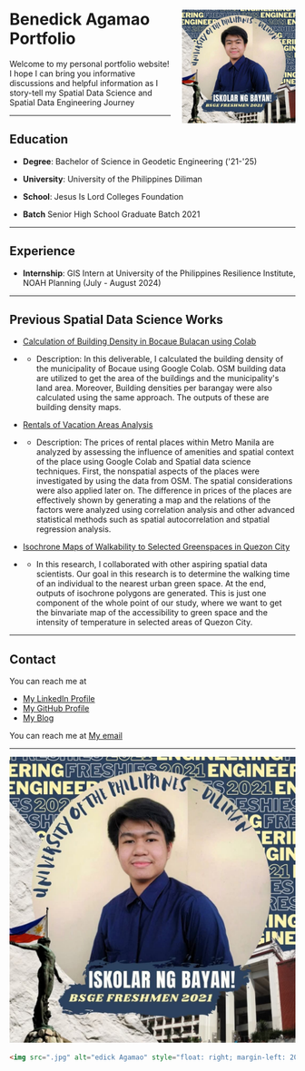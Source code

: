 # <img src="Ben1.jpg" alt="Benedick Agamao" style="float: right; margin-left: 20px; width: 200px; height: auto;"> Benedick Agamao Portfolio
Welcome to my personal portfolio website! I hope I can bring you informative discussions and helpful information as I story-tell my Spatial Data Science and Spatial Data Engineering Journey

---

## Education

- **Degree**: Bachelor of Science in Geodetic Engineering ('21-'25) 
- **University**: University of the Philippines Diliman


- **School**: Jesus Is Lord Colleges Foundation
- **Batch** Senior High School Graduate Batch 2021

---

## Experience 
- **Internship**: GIS Intern at University of the Philippines Resilience Institute, NOAH Planning (July - August 2024)


--- 

## Previous Spatial Data Science Works 
- [Calculation of Building Density in Bocaue Bulacan using Colab](https://colab.research.google.com/drive/1ENCHzbEY3WaU1Ix6f9kPscnBymd9xhbr?usp=sharing)
- - Description: In this deliverable, I calculated the building density of the municipality of Bocaue using Google Colab. OSM building data are utilized to get the area of the buildings and the municipality's land area. Moreover, Building densities per barangay were also calculated using the same approach. The outputs of these are building density maps.
 
- [Rentals of Vacation Areas Analysis](https://colab.research.google.com/drive/1NWXAtILo1hCM6sTeMl-dq9OciE8u8yRH?usp=sharing)
- - Description: The prices of rental places within Metro Manila are analyzed by assessing the influence of amenities and spatial context of the place using Google Colab and Spatial data science techniques. First, the nonspatial aspects of the places were investigated by using the data from OSM. The spatial considerations were also applied later on. The difference in prices of the places are effectively shown by generating a map and the relations of the factors were analyzed using correlation analysis and other advanced statistical methods such as spatial autocorrelation and stpatial regression analysis.
 
- [Isochrone Maps of Walkability to Selected Greenspaces in Quezon City](https://colab.research.google.com/drive/11alak0vZxILo0fOdgyAnofQ-IivqCzOc?authuser=1#scrollTo=h2b5mjA5UV3m&uniqifier=2)
- - In this research, I collaborated with other aspiring spatial data scientists. Our goal in this research is to determine the walking time of an individual to the nearest urban green space. At the end, outputs of isochrone polygons are generated. This is just one component of the whole point of our study, where we want to get the binvariate map of the accessibility to green space and the intensity of temperature in selected areas of  Quezon City. 
---
## Contact

You can reach me at 

- [My LinkedIn Profile](https://www.linkedin.com/in/benedick-agamao-239067317/)
- [My GitHub Profile](https://github.com/BenAgamao)
- [My Blog](https://your-blog.com)

You can reach me at [My email](mailto:bgagamao@up.edu.ph)

---

![Benedick Agamao](Ben1.jpg)

```html
<img src=".jpg" alt="edick Agamao" style="float: right; margin-left: 20px; width: 200px; height: auto;">
